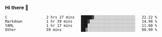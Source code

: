 ### Hi there 👋

<!--
**WShiBin/WShiBin** is a ✨ _special_ ✨ repository because its `README.md` (this file) appears on your GitHub profile.

Here are some ideas to get you started:

- 🔭 I’m currently working on ...
- 🌱 I’m currently learning ...
- 👯 I’m looking to collaborate on ...
- 🤔 I’m looking for help with ...
- 💬 Ask me about ...
- 📫 How to reach me: ...
- 😄 Pronouns: ...
- ⚡ Fun fact: ...
-->

<!--START_SECTION:waka-->

```text
C                  2 hrs 27 mins   █████▓░░░░░░░░░░░░░░░░░░░   22.22 %
Markdown           1 hr 39 mins    ███▓░░░░░░░░░░░░░░░░░░░░░   14.98 %
YAML               1 hr 17 mins    ███░░░░░░░░░░░░░░░░░░░░░░   11.60 %
Other              59 mins         ██▒░░░░░░░░░░░░░░░░░░░░░░   08.99 %
```

<!--END_SECTION:waka-->
